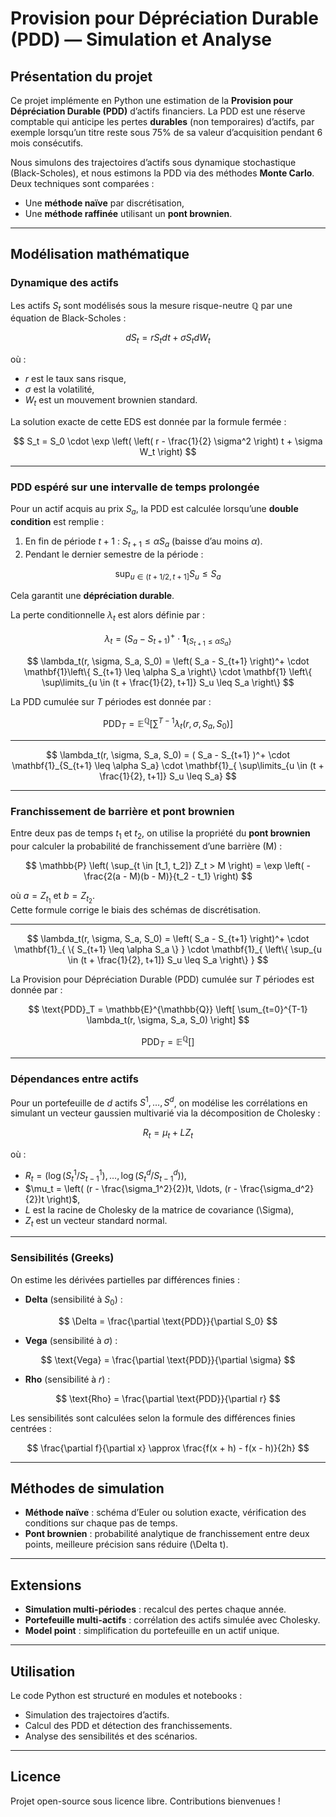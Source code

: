 # Provision pour Dépréciation Durable (PDD) — Simulation et Analyse

## Présentation du projet

Ce projet implémente en Python une estimation de la **Provision pour Dépréciation Durable (PDD)** d’actifs financiers. La PDD est une réserve comptable qui anticipe les pertes **durables** (non temporaires) d’actifs, par exemple lorsqu’un titre reste sous 75% de sa valeur d’acquisition pendant 6 mois consécutifs.

Nous simulons des trajectoires d’actifs sous dynamique stochastique (Black-Scholes), et nous estimons la PDD via des méthodes **Monte Carlo**. Deux techniques sont comparées :  
- Une **méthode naïve** par discrétisation,  
- Une **méthode raffinée** utilisant un **pont brownien**.

---

## Modélisation mathématique

### Dynamique des actifs

Les actifs $S_t$ sont modélisés sous la mesure risque-neutre $\mathbb{Q}$ par une équation de Black-Scholes :

$$
dS_t = r S_t dt + \sigma S_t dW_t
$$

où :
- $r$ est le taux sans risque,
- $\sigma$ est la volatilité,
- $W_t$ est un mouvement brownien standard.

La solution exacte de cette EDS est donnée par la formule fermée :

$$
S_t = S_0 \cdot \exp \left( \left( r - \frac{1}{2} \sigma^2 \right) t + \sigma W_t \right)
$$

---

### PDD espéré sur une intervalle de temps prolongée

Pour un actif acquis au prix $S_a$, la PDD est calculée lorsqu’une **double condition** est remplie :  
1. En fin de période $t+1$ : $S_{t+1} \leq \alpha S_a$ (baisse d’au moins $\alpha$).  
2. Pendant le dernier semestre de la période :  

$$
\sup_{u \in (t + 1/2, t+1]} S_u \leq S_a
$$

Cela garantit une **dépréciation durable**.

La perte conditionnelle $\lambda_t$ est alors définie par :

$$ \lambda_t = (S_a - S_{t+1})^+ \cdot \mathbf{1}_{\{ S_{t+1} \leq \alpha S_a \}} $$


$$
\lambda_t(r, \sigma, S_a, S_0) = \left( S_a - S_{t+1} \right)^+ \cdot \mathbf{1}\left\{ S_{t+1} \leq \alpha S_a \right\} \cdot \mathbf{1} \left\{ \sup\limits_{u \in (t + \frac{1}{2}, t+1]} S_u \leq S_a \right\}
$$

La PDD cumulée sur $T$ périodes est donnée par :

$$
\text{PDD}_T = \mathbb{E}^{\mathbb{Q}} \left[ \sum^{T-1} \lambda_t(r, \sigma, S_a, S_0) \right]
$$

---

$$
\lambda_t(r, \sigma, S_a, S_0) = ( S_a - S_{t+1} )^+ \cdot \mathbf{1}_{S_{t+1} \leq \alpha S_a} \cdot \mathbf{1}_{ \sup\limits_{u \in (t + \frac{1}{2}, t+1]} S_u \leq S_a}
$$


--- 



### Franchissement de barrière et pont brownien

Entre deux pas de temps $t_1$ et $t_2$, on utilise la propriété du **pont brownien** pour calculer la probabilité de franchissement d’une barrière \(M\) :

$$
\mathbb{P} \left( \sup_{t \in [t_1, t_2]} Z_t > M \right) = \exp \left( - \frac{2(a - M)(b - M)}{t_2 - t_1} \right)
$$

où $a = Z_{t_1}$ et $b = Z_{t_2}$.  
Cette formule corrige le biais des schémas de discrétisation.

---

$$
\lambda_t(r, \sigma, S_a, S_0) = \left( S_a - S_{t+1} \right)^+ \cdot \mathbf{1}_{ \{ S_{t+1} \leq \alpha S_a \} } \cdot \mathbf{1}_{ \left\{ \sup_{u \in (t + \frac{1}{2}, t+1]} S_u \leq S_a \right\} }
$$

La Provision pour Dépréciation Durable (PDD) cumulée sur $T$ périodes est donnée par :  

$$
\text{PDD}_T = \mathbb{E}^{\mathbb{Q}} \left[ \sum_{t=0}^{T-1} \lambda_t(r, \sigma, S_a, S_0) \right]
$$




$$
\text{PDD}_T = \mathbb{E}^{\mathbb{Q}} \left[  \right]
$$

---

### Dépendances entre actifs

Pour un portefeuille de $d$ actifs $S^1, \ldots, S^d$, on modélise les corrélations en simulant un vecteur gaussien multivarié via la décomposition de Cholesky :

$$
R_t = \mu_t + L Z_t
$$

où :
- $R_t = (\log(S^1_t/S^1_{t-1}), \ldots, \log(S^d_t/S^d_{t-1}))$,
- $\mu_t = \left( (r - \frac{\sigma_1^2}{2})t, \ldots, (r - \frac{\sigma_d^2}{2})t \right)$,
- $L$ est la racine de Cholesky de la matrice de covariance \(\Sigma\),
- $Z_t$ est un vecteur standard normal.

---

### Sensibilités (Greeks)

On estime les dérivées partielles par différences finies :  

- **Delta** (sensibilité à $S_0$) :

$$
\Delta = \frac{\partial \text{PDD}}{\partial S_0}
$$

- **Vega** (sensibilité à $\sigma$) :

$$
\text{Vega} = \frac{\partial \text{PDD}}{\partial \sigma}
$$

- **Rho** (sensibilité à $r$) :

$$
\text{Rho} = \frac{\partial \text{PDD}}{\partial r}
$$

Les sensibilités sont calculées selon la formule des différences finies centrées :

$$
\frac{\partial f}{\partial x} \approx \frac{f(x + h) - f(x - h)}{2h}
$$

---

## Méthodes de simulation

- **Méthode naïve** : schéma d’Euler ou solution exacte, vérification des conditions sur chaque pas de temps.
- **Pont brownien** : probabilité analytique de franchissement entre deux points, meilleure précision sans réduire \(\Delta t\).

---

## Extensions

- **Simulation multi-périodes** : recalcul des pertes chaque année.
- **Portefeuille multi-actifs** : corrélation des actifs simulée avec Cholesky.
- **Model point** : simplification du portefeuille en un actif unique.

---

## Utilisation

Le code Python est structuré en modules et notebooks :
- Simulation des trajectoires d’actifs.
- Calcul des PDD et détection des franchissements.
- Analyse des sensibilités et des scénarios.

---

## Licence

Projet open-source sous licence libre. Contributions bienvenues !


